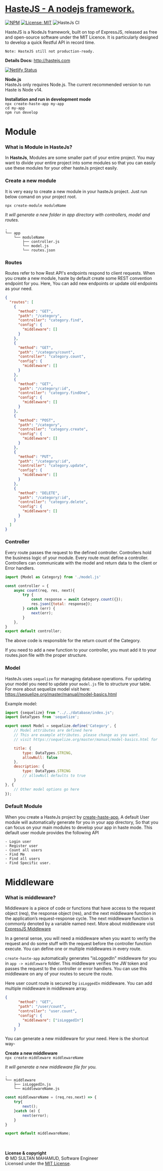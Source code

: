 # **[HasteJS - A nodejs framework.](http://hastejs.com/)**
[![NPM](https://img.shields.io/npm/v/hastejs-cli.svg?style=flat-square)](https://www.npmjs.com/package/hastejs-cli)
[![License: MIT](https://img.shields.io/badge/License-MIT-yellow.svg?style=flat-square)](https://github.com/sultanfendonus/HasteJS/blob/main/LICENSE)
![HasteJs CI](https://github.com/sultanfendonus/HasteJS/workflows/HasteJs%20CI/badge.svg)

HasteJS is a NodeJs framework, built on top of ExpressJS, released as free and open-source software under the MIT Licence. It is particularly designed to develop a quick Restful API in record time.

`Note: HasteJS still not production-ready.`

**Details Docs:** http://hastejs.com

[![Netlify Status](https://api.netlify.com/api/v1/badges/96254405-9395-4994-9a7f-613ccfdfa563/deploy-status)](https://app.netlify.com/sites/hastejs/deploys)

**Node.js**\
HasteJs only requires Node.js. The current recommended version to run Haste is Node v14.

**Installation and run in development mode**\
`npx create-haste-app my-app`\
`cd my-app`\
`npm run develop`


# Module

### What is Module in HasteJs?
In **HasteJs**, Modules are some smaller part of your entire project.
You may want to divide your entire project into some modules so that
you can easily use these modules for your other hasteJs project easily.


### Create a new module
It is very easy to create a new module in your hasteJs project.
Just run below comand on your project root.

`npx create-module moduleName`

_It will generate a new folder in app directory with controllers,
model and routes._

```text
.
└── app
    └── moduleName
        ├── controller.js
        └── model.js
        └── routes.json
```
### Routes
Routes refer to how Rest API's endpoints respond to client requests.
When you create a new module, haste by default create some REST convention endpoint for you.
Here, You can add new endpoints or update old endpoints as your need.

```json
{
  "routes": [
    {
      "method": "GET",
      "path": "/category",
      "controller": "category.find",
      "config": {
        "middleware": []
      }
    },
    {
      "method": "GET",
      "path": "/category/count",
      "controller": "category.count",
      "config": {
        "middleware": []
      }
    },
    {
      "method": "GET",
      "path": "/category/:id",
      "controller": "category.findOne",
      "config": {
        "middleware": []
      }
    },
    {
      "method": "POST",
      "path": "/category",
      "controller": "category.create",
      "config": {
        "middleware": []
      }
    },
    {
      "method": "PUT",
      "path": "/category/:id",
      "controller": "category.update",
      "config": {
        "middleware": []
      }
    },
    {
      "method": "DELETE",
      "path": "/category/:id",
      "controller": "category.delete",
      "config": {
        "middleware": []
      }
    }
  ]
}
```
### Controller
Every route passes the request to the defined controller.
Controllers hold the business logic of your module.
Every route must define a controller. Controllers can communicate with the model and return data to the client or Error handlers.

```javascript
import {Model as Category} from './model.js'

const controller = {
    async count(req, res, next){
        try {
            const response = await Category.count({});
            res.json({total: response});
        } catch (err) {
            next(err);
        }
    },
}
export default controller;
```
The above code is responsible for the return count of the Category.

If you need to add a new function to your controller, you must add it to your routes.json file with the proper structure.

### Model
HasteJs uses `sequelize` for managing database operations. For
updating your model you need to update your `model.js` file to structure your table.
For more about sequelize model visit here: https://sequelize.org/master/manual/model-basics.html

Example model:
```javascript
import {sequelize} from "../../database/index.js";
import DataTypes from 'sequelize';

export const Model = sequelize.define('Category', {
    // Model attributes are defined here
    // This are example attributes. please change as you want.
    // visit https://sequelize.org/master/manual/model-basics.html for details.

    title: {
        type: DataTypes.STRING,
        allowNull: false
    },
    description: {
        type: DataTypes.STRING
        // allowNull defaults to true
    }
}, {
    // Other model options go here
});
```
### Default Module
When you create a HasteJs project by [create-haste-app](https://www.npmjs.com/package/create-haste-app), A default User module will automatically generate for you in your app directory, So that you can focus on your main modules to develop your app in haste mode.
This default user module provides the following API

    - Login user
    - Register user
    - Count all users
    - Find Me
    - Find all users
    - Find Specific user.


# Middleware

### What is middleware?
Middleware is a piece of code or functions that have access to the
request object (req), the response object (res), and the next middleware
function in the application’s request-response cycle. The next middleware
function is commonly denoted by a variable named next.
More about middleware visit [ExpressJS Middleware](https://expressjs.com/en/guide/using-middleware.html)

In a general sense, you will need a middleware when
you want to verify the request and do some stuff with the request
before the controller function execute.
You can define one or multiple middlewares in every route.

`create-haste-app` automatically generates "isLoggedIn"
middleware for you in `app -> middleware` folder.
This middleware verifies the JW token and passes the request
to the controller or error handlers. You can use this middleware
on any of your routes to secure the route.

Here user count route is secured by `isLoggedIn` middleware. You can add multiple
middleware in middleware array.

```json
{
      "method": "GET",
      "path": "/user/count",
      "controller": "user.count",
      "config": {
        "middleware": ["isLoggedIn"]
      }
    }
```

You can generate a new middleware for your need. Here is the shortcut way-

**Create a new middleware** \
`npx create-middleware middlewareName`

_It will generate a new middleware file for you._

```text
.
└── middleware
    ├── isLoggedIn.js
    └── middlewareName.js
```
```javascript
const middlewareName = (req,res,next) => {
    try{
        next();
    }catch (e) {
        next(error);
    }
}

export default middlewareName;
```

\
\
**License & copyright**\
© MD SULTAN MAHAMUD, Software Engineer\
Licensed under the [MIT License](LICENSE).